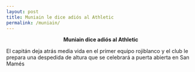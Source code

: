 ```yaml
---
layout: post
title: Muniain le dice adiós al Athletic
permalink: /muniain/
---
```

<center><b>Muniain dice adiós al Athletic</b></center>

<a href="https://www.google.com/imgres?q=imagen%20muniain&imgurl=https%3A%2F%2Fcadenaser.com%2Fresizer%2FG8giqJvF1cGoQ0gIpbKq8s6XwqI%3D%2F736x552%2Ffilters%3Aformat(jpg)%3Aquality(70)%3Afocal(2875x1115%3A2885x1125)%2Fcloudfront-eu-central-1.images.arcpublishing.com%2Fprisaradio%2FJOES4DDXWBBAZBWNL4RUYMDENE.jpg&imgrefurl=https%3A%2F%2Fcadenaser.com%2Fnacional%2F2024%2F04%2F09%2Fel-alivio-de-muniain-en-la-celebracion-de-la-copa-del-rey-del-athletic-no-hemos-pasado-tanto-miedo-en-la-vida-en-un-campo-de-futbol-cadena-ser%2F&docid=FXTJxjsA-PseSM&tbnid=ZJWuGBQ2m61EFM&vet=12ahUKEwj99PmdgPGFAxXMQkEAHTHnAQoQM3oECFcQAA..i&w=736&h=552&hcb=2&ved=2ahUKEwj99PmdgPGFAxXMQkEAHTHnAQoQM3oECFcQAA"></a>

El capitán deja atrás media vida en el primer equipo rojiblanco y el club le prepara una despedida de altura que se celebrará a puerta abierta en San Mamés

